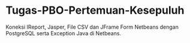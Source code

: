 # Tugas-PBO-Pertemuan-Kesepuluh
Koneksi IReport, Jasper, File CSV dan JFrame Form Netbeans dengan PostgreSQL serta Exception Java di Netbeans.

